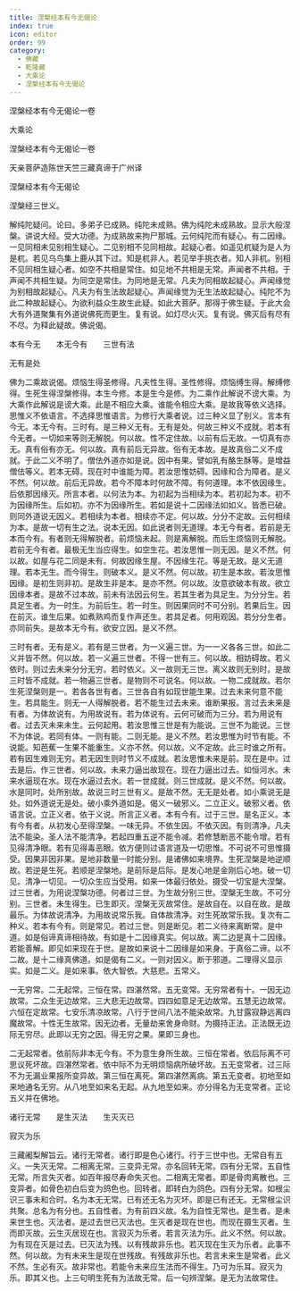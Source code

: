 ```yaml
---
title: 涅槃经本有今无偈论
index: true
icon: editor
order: 99
category:
  - 佛藏
  - 乾隆藏
  - 大乘论
  - 涅槃经本有今无偈论
---
```


涅槃经本有今无偈论一卷  

大乘论  

涅槃经本有今无偈论一卷  

天亲菩萨造陈世天竺三藏真谛于广州译  

涅槃经本有今无偈论  

涅槃经三世义。  

解纯陀疑问。论曰。多弟子已成熟。纯陀未成熟。佛为纯陀未成熟故。显示大般涅槃。讲说大经。受大功德。为成熟故来拘尸那城。云何纯陀而有疑心。有二因缘。一见同相未见别相生疑心。二见别相不见同相故。起疑心者。如遥见杌疑为是人为是杌。若见乌鸟集上鹿从其下过。知是杌非人。若见举手挑衣者。知人非杌。别相不见同相生疑心者。如空不共相是常住。如见地不共相是无常。声闻者不共相。于声闻不共相生疑。为同空是常住。为同地是无常。凡夫为同相故起疑心。声闻缘觉为别相故起疑心。凡夫为有生法故起疑心。声闻缘觉为无生法故起疑心。纯陀不为此二种故起疑心。为欲利益众生故生此疑。如此大菩萨。那得于佛生疑。于此大会大有外道聚集有外道说佛死而更生。复有说。如灯尽火灭。复有说。佛灭后有尽有不尽。为释此疑故。佛说偈。  

本有今无　　本无今有　　三世有法  

无有是处  

佛为二乘故说偈。烦恼生得圣修得。凡夫性生得。圣性修得。烦恼缚生得。解缚修得。生死生得涅槃修得。本生今修。本是生今是修。为二乘作此解说不谤大乘。为大乘作此解说是谤大乘。此是不相应大乘。谁能令相应大乘。是故我等依义选择。思惟义不依语言。不选择思惟语言。为修行大乘者说。过三种义显了别义。言本有今无。本无今有。三时有。是三种义无有。无有是处。何故三种义不成就。若本有今无者。一切如来等则无解脱。何以故。性不定住故。以前有后无故。一切真有亦无。真有俗有亦无。何以故。真有前后无异故。俗有无本故。是故真俗二义不成就。于此二义不明了。僧佉外道亦如是说。因中有果。譬如乳有酪生酥等。是增益僧佉等义。若本无碍。现在时中谁能为障。若汝思惟妨碍。因缘和合为障者。是义不然。何以故。前后无异故。若今不障本时何故不障。有何道理。本不依因缘生。后依那因缘灭。所言本者。以何法为本。为初起为当相续为本。若初起为本。初不为因缘所生。后如初。亦不为因缘所生。若如是说十二因缘法如如义。皆悉已破。则同外道说无因义。若相续为本者。相续亦不定。何以故。分分不定故。云何相续为本。是故一切有生之法。说本无因。如此说者则无道理。本无今有者。若前是无本而今有。有者则无得解脱者。前烦恼未起。则是离解脱。而后生烦恼则无解脱。若前无今有者。最极无生当应得生。如空生花。若汝思惟一则无因。是义不然。何以故。如屋与花二同是未有。何故因缘生屋。不因缘生花。等是无故。是义无道理。若本无生。而今得生。则破本义。是义不然。何以故。初生是本故。若汝思惟因缘。是初生则非初。是故生非是本。是亦不然。何以故。汝意欲破本有故。欲立因缘本者。是故不过本故。前未有法因云何生。若其生者为具足生。为分分生。若具足生者。为一时生。为前后生。若一时生。则因果同时不可分别。若果后生。因在前灭。谁生后果。如煮熟鸡而复作声还生。若具足者。何用观因。若分分生者。亦同前失。是故本无今有。欲安立因。是义不然。  

三时有者。无有是义。若有是三世者。为一义遍三世。为一一义各各三世。如此二义并皆不然。何以故。若一义遍三世者。不得一世有三。何以故。相妨碍故。若义依时。则过去未来分分无穷。若时依义。义一故则无三世。离义故则无别时。是故三时皆不成就。若一物遍三世者。是物则不可说名。何以故。一物二成就故。若尔生死涅槃则是一。若各各世有者。三世各自有如现世能生果。过去未来何意不能生。若具能生。则无一人得解脱者。若不能生过去未来。谁断果报。言过去未来是有者。为体故说有。为用故说有。若为体说有。云何可破而为三分。若为用说有者。过去灭未来未生。云何起用。若汝思惟三世是有为能说。三世不为能说。三世不为体说。若同有体。一则有能。二则无能。是义不然。若汝思惟为时节有能。不说能。知芭蕉一生果不能重生。义亦不然。何以故。义不定故。此三时谁之所有。若有因生难则无穷。若无因生则时节义不成就。若汝思惟未来是前。现在是中。过去是后。作三世者。何以故。未来力逼出故现在。现在力逼出过去。如恒河水。未来水逼现在水。现在水逼过去水。若一世成就。则三世成就。是义不然。何以故。水是同时。处所别故。故说三时三世有义。是故不然。无无是处者。如小乘说无是处。如外道说无是处。破小乘外道如是。偈义一破邪义。二立正义。破邪义者。依语言说。立正义者。依于义说。所言正义者。本有今有。过于三世。是名正义。本有今有者。从初发心至得涅槃。一味无异。不依生因。不依灭因。有则清净。凡夫法不能染。圣人法不能清净。若起四重五逆不能令减。若修慧断恶不能令增。若有见得清净眼。若有见得毒恶眼。依方便则过语言道及一切思惟。不可说不可思惟摄受。因果非因非果。是地非数量一时能分别。是诸佛如来境界。生死涅槃是地逆顺故。若逆是生死。若顺是涅槃地。是前际是后际。是发心地是金刚后心地。破一切见。清净一切见。一切众生应当受用。如来一体最归依处。摄受一切宝是大涅槃。过三世者。为用说涅槃功德。何者过三世。为生故分别三世。涅槃无生故。不可分别。三世者。未生得生。已生即灭。涅槃无灭故常住。是故自在。以自在故。是故最乐。为体故说清净。为用故说常乐我。自体故清净。对生死故常乐我。复次有二种义。若本有今有。则是常见。若过三世。则是断见。若二义待来离断常。是中道。如是俗谛真谛相待故。有如是十二因缘真实。何以故。离二边是真十二因缘。若能善解。即见如来现在于世。是故如来说十二因缘是如来身。于真俗二谛。以不二故。是十二缘真佛道。如是偈有二义。一则对因义。断于邪道。二理得义显示实。如是二义。是如来事。依大智依。大慈悲。五常义。  

一无穷常。二无起常。三恒在常。四湛然常。五无变常。无穷常者有十。一因无边故常。二众生无边故常。三大悲无边故常。四四如意足无边故常。五慧无边故常。六恒在定故常。七安乐清凉故常。八行于世间八法不能染故常。九甘露寂静远离四魔故常。十性无生故常。因无边者。无量劫来舍身命财。为摄持正法。正法既无边际无穷尽。此即以无穷之因。得无穷之果。果即三身也。  

二无起常者。依前际非本无今有。不为意生身所生故。三恒在常者。依后际离不可思议死坏故。四湛然常者。依中际不为无明烦恼病所破坏故。五无变常者。过三际不为无漏业果报所变异故。第三恒在离死。第四湛然离病。第五无变者。初地至如来地通名无穷。从八地至如来名无起。从九地至如来。亦分得名为无变常者。正论五义并在佛地。  

诸行无常　　是生灭法　　生灭灭已  

寂灭为乐  

三藏阇梨解旨云。诸行无常者。诸行即是色心诸行。行于三世中也。无常自有五义。一失灭无常。二相离无常。三变异无常。亦名回转无常。四有分无常。五自性无常。所言失灭者。如百年报尽寿命失灭也。二相离无常者。即是骨肉离散也。三变异者。如骨色初白后变为鸽色也。回转者。即转白为鸽色。四有分无常。如根尘识三事未和合时。名为本无无常。已有还无名为灭坏。即是已有还无。无常根尘识共聚。总名为有分也。五自性者。为有前四义故。名为自性无常也。是生者。是未来世生也。灭法者。是过去世已灭法也。生灭者是现在世也。而现在摄生灭者。生而即灭故。云生灭居现在也。言寂灭为乐者。若言灭法为乐。此义不然。何以故。为有现在灭是过去。已灭法为残。以有残故非乐也。若灭现在生灭为乐者。此事不然。何以故。为有未来生是现在世残故。有残故非乐也。若言未来生是常者。此义不然。生必有灭。故非常也。若能令未来应生法而不得生。乃可为乐耳。寂灭为乐。即其义也。上三句明生死有为法故无常。后一句辨涅槃。是无为法故常住。  
